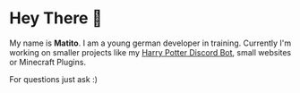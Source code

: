 # Hey There 👋

My name is **Matito**. I am a young german developer in training.
Currently I'm working on smaller projects like my [Harry Potter Discord Bot](https://github.com/MatitoDA/matitos-hpbot "Harry Potter Discord Bot"), small websites or Minecraft Plugins.

For questions just ask :)
